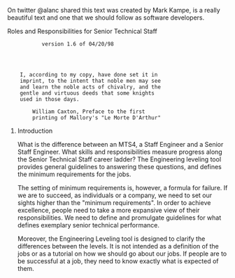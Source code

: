 On twitter @alanc shared this text was created by Mark Kampe, is 
a really beautiful text and one that we should follow as software developers.

Roles and Responsibilities for Senior Technical Staff

			   version 1.6 of 04/20/98




		I, according to my copy, have done set it in
		imprint, to the intent that noble men may see
		and learn the noble acts of chivalry, and the
		gentle and virtuous deeds that some knights
		used in those days.

			William Caxton, Preface to the first
			printing of Mallory's "Le Morte D'Arthur"



1. Introduction


	What is the difference between an MTS4, a Staff Engineer and
	a Senior Staff Engineer.  What skills and responsibilities measure 
	progress along the Senior Technical Staff career ladder?  The 
	Engineering leveling tool provides general guidelines to answering 
	these questions, and defines the minimum requirements for the jobs.

	The setting of minimum requirements is, however, a formula
	for failure.  If we are to succeed, as individuals or a 
	company, we need to set our sights higher than the "minimum 
	requirements".  In order to achieve excellence, people need
	to take a more expansive view of their responsibilities.  We need 
	to define and promulgate guidelines for what defines exemplary 
	senior technical performance.

	Moreover, the Engineering Leveling tool is designed to
	clarify the differences between the levels.  It is not
	intended as a definition of the jobs or as a tutorial on
	how we should go about our jobs.  If people are to be 
	successful at a job, they need to know exactly what is 
	expected of them.  

